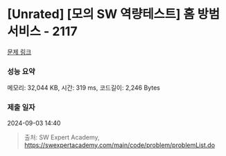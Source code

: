 # [Unrated] [모의 SW 역량테스트] 홈 방범 서비스 - 2117 

[문제 링크](https://swexpertacademy.com/main/code/problem/problemDetail.do?contestProbId=AV5V61LqAf8DFAWu) 

### 성능 요약

메모리: 32,044 KB, 시간: 319 ms, 코드길이: 2,246 Bytes

### 제출 일자

2024-09-03 14:40



> 출처: SW Expert Academy, https://swexpertacademy.com/main/code/problem/problemList.do